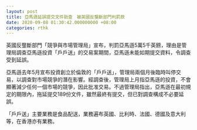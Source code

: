 ```yaml
---
layout: post
title: 亞馬遜延誤提交文件助查　被英國反壟斷部門判罰款
date: 2020-09-08 01:30:42.000000000 +08:00
categories: rthk
---
```


英國反壟斷部門「競爭與市場管理局」宣布，判罰亞馬遜5萬5千英鎊，理由是管理局調查亞馬遜投資「戶戶送」的交易案期間，亞馬遜未能如期提交資料，令調查受到延誤。

亞馬遜去年5月宣布投資創立於倫敦的「戶戶送」，管理局兩個月後臨時叫停交易，以調查對市場競爭的潛在影響。經調查後，管理局上月指亞馬遜的投資，不會顯著減少任何一個市場的競爭，因此批准交易。不過管理局指出，亞馬遜在最初規定的期限內，拖延提交189份文件，雖然最終有提交，但已對調查構成不必要延誤。

「戶戶送」主要業務是食品配送，業務遍布英國、比利時、法國、德國及意大利等，在香港亦有業務。

